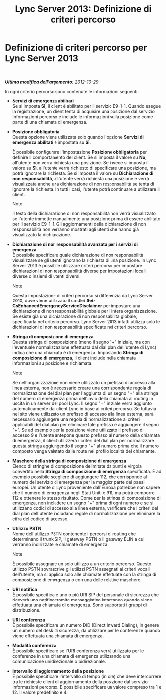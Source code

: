 ﻿---
title: 'Lync Server 2013: Definizione di criteri percorso'
TOCTitle: Definizione di criteri percorso
ms:assetid: da3cca7f-f6e5-4b6f-90a1-2008e3dd1ebd
ms:mtpsurl: https://technet.microsoft.com/it-it/library/Gg398962(v=OCS.15)
ms:contentKeyID: 49302167
ms.date: 08/24/2015
mtps_version: v=OCS.15
ms.translationtype: HT
---

# Definizione di criteri percorso per Lync Server 2013

 

_**Ultima modifica dell'argomento:** 2012-10-29_

In ogni criterio percorso sono contenute le informazioni seguenti:

  - **Servizi di emergenza abilitati**  
    Se si imposta **Sì**, il client è abilitato per il servizio E9-1-1. Quando esegue la registrazione, un client tenta di acquisire una posizione dal servizio Informazioni percorso e include le informazioni sulla posizione come parte di una chiamata di emergenza.

<!-- end list -->

  - **Posizione obbligatoria**  
    Questa opzione viene utilizzata solo quando l'opzione **Servizi di emergenza abilitati** è impostata su **Sì**.
    
    È possibile configurare l'impostazione **Posizione obbligatoria** per definire il comportamento del client. Se si imposta il valore su **No**, all'utente non verrà richiesta una posizione. Se invece si imposta il valore su **Sì**, all'utente verrà richiesto di specificare una posizione, ma potrà ignorare la richiesta. Se si imposta il valore su **Dichiarazione di non responsabilità**, all'utente verrà richiesta una posizione e verrà visualizzata anche una dichiarazione di non responsabilità se tenta di ignorare la richiesta. In tutti i casi, l'utente potrà continuare a utilizzare il client.
    

    > [!NOTE]
    > Il testo della dichiarazione di non responsabilità non verrà visualizzato se l'utente immette manualmente una posizione prima di essere abilitato per il servizio E9-1-1. Gli aggiornamenti della dichiarazione di non responsabilità non verranno mostrati agli utenti che hanno già visualizzato la dichiarazione.



<!-- end list -->

  - **Dichiarazione di non responsabilità avanzata per i servizi di emergenza**  
    È possibile specificare quale dichiarazione di non responsabilità visualizzare se gli utenti ignorano la richiesta di una posizione. In Lync Server 2013 è possibile utilizzare criteri percorso per impostare dichiarazioni di non responsabilità diverse per impostazioni locali diverse o insiemi di utenti diversi.
    

    > [!NOTE]
    > Questa impostazione di criteri percorso si differenzia da Lync Server 2010, dove viene utilizzato il cmdlet <STRONG>Set-CsEnhancedEmergencyServiceDisclaimer</STRONG> per impostare una dichiarazione di non responsabilità globale per l'intera organizzazione. Se esiste già una dichiarazione di non responsabilità globale, specificarla nel criterio percorso. Lync Server 2013 infatti utilizza solo le dichiarazioni di non responsabilità specificate nei criteri percorso.



<!-- end list -->

  - **Stringa di composizione di emergenza**  
    Questa stringa di composizione (meno il segno "+" iniziale, ma con l'eventuale normalizzazione effettuata dal dial plan dell'utente di Lync) indica che una chiamata è di emergenza. Impostando **Stringa di composizione di emergenza**, il client include nella chiamata informazioni su posizione e richiamata.
    

    > [!NOTE]
    > Se nell'organizzazione non viene utilizzato un prefisso di accesso alla linea esterna, non è necessario creare una corrispondente regola di normalizzazione del dial plan per l'aggiunta di un segno "+" alla stringa del numero di emergenza prima dell'invio della chiamata al routing in uscita in un server del pool Lync. Il segno "+" iniziale verrà aggiunto automaticamente dal client Lync in base ai criteri percorso. Se tuttavia nel sito viene utilizzato un prefisso di accesso alla linea esterna, sarà necessario aggiungere una regola di normalizzazione ai criteri applicabili del dial plan per eliminare tale prefisso e aggiungere il segno "+". Se ad esempio per la posizione viene utilizzato il prefisso di accesso 9 e l'utente antepone questo prefisso al numero della chiamata di emergenza, il client utilizzerà i criteri del dial plan per normalizzare questa stringa aggiungendo il segno "+" al numero prima che il numero composto venga valutato dalle route nel profilo località del chiamante.



<!-- end list -->

  - **Maschere della stringa di composizione di emergenza**  
    Elenco di stringhe di composizione delimitate da punti e virgola convertito nella **Stringa di composizione di emergenza** specificata. È ad esempio possibile scegliere di aggiungere 112, che corrisponde al numero del servizio di emergenza per la maggior parte dei paesi europei. Un utente di Lync proveniente dall'Europa potrebbe non sapere che il numero di emergenza negli Stati Uniti è 911, ma potrà comporre 112 e ottenere lo stesso risultato. Come per la stringa di composizione di emergenza, non includere un segno "+" prima di ogni numero e se si utilizzano codici di accesso alla linea esterna, verificare che i criteri del dial plan dell'utente includano regole di normalizzazione per eliminare la cifra del codice di accesso.

<!-- end list -->

  - **Utilizzo PSTN**  
    Nome dell'utilizzo PSTN contenente i percorsi di routing che determinano il trunk SIP, il gateway PSTN o il gateway ELIN a cui verranno indirizzate le chiamate di emergenza.
    

    > [!NOTE]
    > È possibile assegnare un solo utilizzo a un criterio percorso. Questo utilizzo PSTN sovrascrive gli utilizzi PSTN assegnati ai criteri vocali dell'utente, ma si applica solo alle chiamate effettuate con la stringa di composizione di emergenza o con una delle relative maschere.



<!-- end list -->

  - **URI notifica**  
    È possibile specificare uno o più URI SIP del personale di sicurezza che riceverà una notifica tramite messaggistica istantanea quando viene effettuata una chiamata di emergenza. Sono supportati i gruppi di distribuzione.

<!-- end list -->

  - **URI conferenza**  
    È possibile specificare un numero DID (Direct Inward Dialing), in genere un numero del desk di sicurezza, da utilizzare per le conferenze quando viene effettuata una chiamata di emergenza.

<!-- end list -->

  - **Modalità conferenza**  
    È possibile specificare se l'URI conferenza verrà utilizzato per le conferenze in una chiamata di emergenza utilizzando una comunicazione unidirezionale o bidirezionale.

<!-- end list -->

  - **Intervallo di aggiornamento della posizione**  
    È possibile specificare l'intervallo di tempo (in ore) che deve intercorrere tra le richieste client di aggiornamento della posizione dal servizio Informazioni percorso. È possibile specificare un valore compreso tra 1 e 12. Il valore predefinito è 4.

